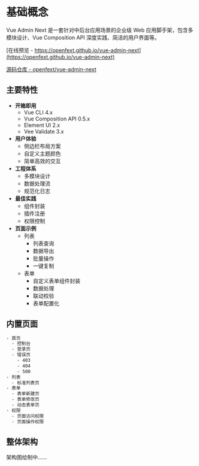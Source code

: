 # 基础概念

Vue Admin Next 是一套针对中后台应用场景的企业级 Web 应用脚手架，包含多模块设计、Vue Composition API 深度实践、简洁的用户界面等。

[在线预览 - https://openfext.github.io/vue-admin-next](https://openfext.github.io/vue-admin-next)

[源码仓库 - openfext/vue-admin-next](https://github.com/openfext/vue-admin-next)

## 主要特性

- **开箱即用**
  - Vue CLI 4.x
  - Vue Composition API 0.5.x
  - Element UI 2.x
  - Vee Validate 3.x
- **用户体验**
  - 侧边栏布局方案
  - 自定义主题颜色
  - 简单高效的交互
- **工程体系**
  - 多模块设计
  - 数据处理流
  - 规范化日志
- **最佳实践**
  - 组件封装
  - 插件注册
  - 权限控制
- **页面示例**
  - 列表
    - 列表查询
    - 数据导出
    - 批量操作
    - 一键复制
  - 表单
    - 自定义表单组件封装
    - 数据处理
    - 联动校验
    - 表单配置化

## 内置页面

```bash
- 首页
  - 控制台
  - 登录页
  - 错误页
    - 403
    - 404
    - 500
- 列表
  - 标准列表页
- 表单
  - 表单新建页
  - 表单修改页
  - 动态表单页
- 权限
  - 页面访问权限
  - 页面操作权限
```

## 整体架构

架构图绘制中……
